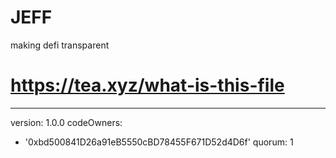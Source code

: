 # JEFF
making defi transparent
# https://tea.xyz/what-is-this-file
---
version: 1.0.0
codeOwners:
  - '0xbd500841D26a91eB5550cBD78455F671D52d4D6f'
quorum: 1
